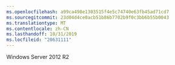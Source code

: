```yaml
---
ms.openlocfilehash: a99ca498e1303515f4e5c74740e63fb45ad71cd7
ms.sourcegitcommit: 23d04d4ce0acb51b86b7702b9f0c3bb6b55b0043
ms.translationtype: MT
ms.contentlocale: zh-CN
ms.lasthandoff: 10/31/2019
ms.locfileid: "20631111"
---
```

<Token xmlns:xlink="http://www.w3.org/1999/xlink">Windows Server 2012 R2</Token>